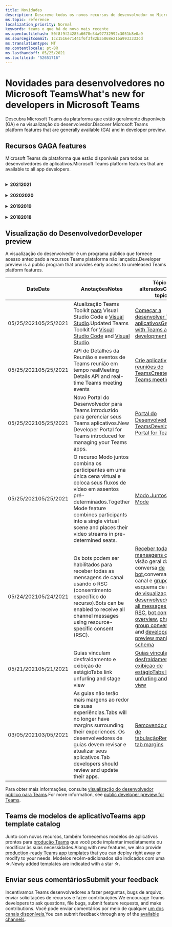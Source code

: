 ```yaml
---
title: Novidades
description: Descreve todos os novos recursos de desenvolvedor no Microsoft Teams
ms.topic: reference
localization_priority: Normal
keywords: teams o que há de novo mais recente
ms.openlocfilehash: 50f8f9f24285a6678e34a97732992c3051b8e0a9
ms.sourcegitcommit: 1cc1516e71441f6f3f82b35868e21ba9933333cd
ms.translationtype: MT
ms.contentlocale: pt-BR
ms.lasthandoff: 05/25/2021
ms.locfileid: "52651716"
---
```

# <a name="whats-new-for-developers-in-microsoft-teams"></a><span data-ttu-id="bb289-104">Novidades para desenvolvedores no Microsoft Teams</span><span class="sxs-lookup"><span data-stu-id="bb289-104">What's new for developers in Microsoft Teams</span></span>

<span data-ttu-id="bb289-105">Descubra Microsoft Teams da plataforma que estão geralmente disponíveis (GA) e na visualização do desenvolvedor.</span><span class="sxs-lookup"><span data-stu-id="bb289-105">Discover Microsoft Teams platform features that are generally available (GA) and in developer preview.</span></span>

## <a name="ga-features"></a><span data-ttu-id="bb289-106">Recursos GA</span><span class="sxs-lookup"><span data-stu-id="bb289-106">GA features</span></span>

<span data-ttu-id="bb289-107">Microsoft Teams da plataforma que estão disponíveis para todos os desenvolvedores de aplicativos.</span><span class="sxs-lookup"><span data-stu-id="bb289-107">Microsoft Teams platform features that are available to all app developers.</span></span>

<br>

<details>

<summary><span data-ttu-id="bb289-108"><b>2021</b></span><span class="sxs-lookup"><span data-stu-id="bb289-108"><b>2021</b></span></span></summary>

| <span data-ttu-id="bb289-109">**Date**</span><span class="sxs-lookup"><span data-stu-id="bb289-109">**Date**</span></span> | <span data-ttu-id="bb289-110">**Anotações**</span><span class="sxs-lookup"><span data-stu-id="bb289-110">**Notes**</span></span> | <span data-ttu-id="bb289-111">**Tópicos alterados**</span><span class="sxs-lookup"><span data-stu-id="bb289-111">**Changed topics**</span></span> |
| -------- | --------- | ------------------ |
|<span data-ttu-id="bb289-112">05/24/2021</span><span class="sxs-lookup"><span data-stu-id="bb289-112">05/24/2021</span></span>|<span data-ttu-id="bb289-113">Diretrizes Teams de design de aplicativos atualizadas com padrões móveis e muito mais.</span><span class="sxs-lookup"><span data-stu-id="bb289-113">Updated Teams app design guidelines with mobile patterns and more.</span></span>|[<span data-ttu-id="bb289-114">Projetando seu Teams aplicativo</span><span class="sxs-lookup"><span data-stu-id="bb289-114">Designing your Teams app</span></span>](~/concepts/design/design-teams-app-overview.md)
|<span data-ttu-id="bb289-115">05/13/2021</span><span class="sxs-lookup"><span data-stu-id="bb289-115">05/13/2021</span></span>|<span data-ttu-id="bb289-116">Adicionadas informações sobre mConnect e Skooler.</span><span class="sxs-lookup"><span data-stu-id="bb289-116">Added information on mConnect and Skooler.</span></span>|[<span data-ttu-id="bb289-117">Sistema de gerenciamento de aprendizagem de miojo</span><span class="sxs-lookup"><span data-stu-id="bb289-117">Moodle learning management system</span></span>](resources/moodle-overview.md)
|<span data-ttu-id="bb289-118">05/10/2021</span><span class="sxs-lookup"><span data-stu-id="bb289-118">05/10/2021</span></span>| <span data-ttu-id="bb289-119">O manifesto v1.10 é lançado.</span><span class="sxs-lookup"><span data-stu-id="bb289-119">Manifest v1.10 is released.</span></span>|[<span data-ttu-id="bb289-120">Esquema de manifesto</span><span class="sxs-lookup"><span data-stu-id="bb289-120">Manifest schema</span></span>](resources/schema/manifest-schema.md) |
|<span data-ttu-id="bb289-121">05/10/2021</span><span class="sxs-lookup"><span data-stu-id="bb289-121">05/10/2021</span></span>| <span data-ttu-id="bb289-122">Novo recurso de personalização de aplicativo.</span><span class="sxs-lookup"><span data-stu-id="bb289-122">New app customization feature.</span></span>| [<span data-ttu-id="bb289-123">Habilitar organizações para personalizar seu aplicativo</span><span class="sxs-lookup"><span data-stu-id="bb289-123">Enable orgs to customize your app</span></span>](concepts/design/enable-app-customization.md) |
|<span data-ttu-id="bb289-124">05/07/2021</span><span class="sxs-lookup"><span data-stu-id="bb289-124">05/07/2021</span></span>| <span data-ttu-id="bb289-125">Links profundos para chamadas de áudio e vídeo no chat.</span><span class="sxs-lookup"><span data-stu-id="bb289-125">Deep links for audio and video calls in chat.</span></span> |[<span data-ttu-id="bb289-126">Links profundos</span><span class="sxs-lookup"><span data-stu-id="bb289-126">Deep links</span></span>](concepts/build-and-test/deep-links.md#deep-linking-to-an-audio-or-audio-video-call) |
|<span data-ttu-id="bb289-127">04/30/2021</span><span class="sxs-lookup"><span data-stu-id="bb289-127">04/30/2021</span></span>|<span data-ttu-id="bb289-128">Novas diretrizes sobre como publicar aplicativos no Teams store.</span><span class="sxs-lookup"><span data-stu-id="bb289-128">New guidance on how to publish apps to the Teams store.</span></span>|<span data-ttu-id="bb289-129">[Publique seu aplicativo no Teams,](concepts/deploy-and-publish/appsource/publish.md)Teams [de validação da loja](concepts/deploy-and-publish/appsource/prepare/teams-store-validation-guidelines.md)</span><span class="sxs-lookup"><span data-stu-id="bb289-129">[Publish your app to the Teams store](concepts/deploy-and-publish/appsource/publish.md), [Teams store validation guidelines](concepts/deploy-and-publish/appsource/prepare/teams-store-validation-guidelines.md)</span></span> |
|<span data-ttu-id="bb289-130">04/29/2021</span><span class="sxs-lookup"><span data-stu-id="bb289-130">04/29/2021</span></span> | <span data-ttu-id="bb289-131">Novo: Ações universais para cartões adaptáveis.</span><span class="sxs-lookup"><span data-stu-id="bb289-131">New: Universal Actions for Adaptive Cards.</span></span> | [<span data-ttu-id="bb289-132">Ações Universais para Cartões Adaptáveis</span><span class="sxs-lookup"><span data-stu-id="bb289-132">Universal Actions for Adaptive Cards</span></span>](task-modules-and-cards/cards/universal-actions-for-adaptive-cards/overview.md) |
|<span data-ttu-id="bb289-133">04/08/2021</span><span class="sxs-lookup"><span data-stu-id="bb289-133">04/08/2021</span></span>| <span data-ttu-id="bb289-134">O recurso de personalização do aplicativo agora está disponível na visualização do desenvolvedor.</span><span class="sxs-lookup"><span data-stu-id="bb289-134">App customization feature is now available in developer preview.</span></span>|<span data-ttu-id="bb289-135">[Visão geral do aplicativo de equipes](concepts/design/enable-app-customization.md)de [design, visão geral](concepts/build-and-test/app-studio-overview.md#connectors)do estúdio do aplicativo e [esquema de manifesto](resources/schema/manifest-schema-dev-preview.md)</span><span class="sxs-lookup"><span data-stu-id="bb289-135">[Design teams app overview](concepts/design/enable-app-customization.md), [App studio overview](concepts/build-and-test/app-studio-overview.md#connectors), and [Manifest schema](resources/schema/manifest-schema-dev-preview.md)</span></span> |
|<span data-ttu-id="bb289-136">03/18/2021</span><span class="sxs-lookup"><span data-stu-id="bb289-136">03/18/2021</span></span>|<span data-ttu-id="bb289-137">Aviso: atualize para a versão 4.10 ou acima do SDK da Estrutura de Bots, conforme começamos com o processo de deprecação para `TeamsInfo.getMembers` e `TeamsInfo.GetMembersAsync` .</span><span class="sxs-lookup"><span data-stu-id="bb289-137">Notice: Update to version 4.10 or above of the Bot Framework SDK, as we've started with the deprecation process for `TeamsInfo.getMembers` and `TeamsInfo.GetMembersAsync`.</span></span> | [<span data-ttu-id="bb289-138">Alterações na API de bot para membros da Equipe/Chat</span><span class="sxs-lookup"><span data-stu-id="bb289-138">Bot API Changes for Team/Chat Members</span></span>](resources/team-chat-member-api-changes.md) |
|<span data-ttu-id="bb289-139">03/05/2021</span><span class="sxs-lookup"><span data-stu-id="bb289-139">03/05/2021</span></span>|<span data-ttu-id="bb289-140">Aviso: as guias não terão mais margens ao redor de suas experiências.</span><span class="sxs-lookup"><span data-stu-id="bb289-140">Notice: Tabs will no longer have margins surrounding their experiences.</span></span> <span data-ttu-id="bb289-141">Os desenvolvedores de guias devem revisar e atualizar seus aplicativos.</span><span class="sxs-lookup"><span data-stu-id="bb289-141">Tab developers should review and update their apps.</span></span> | [<span data-ttu-id="bb289-142">Removendo margens de tabulação</span><span class="sxs-lookup"><span data-stu-id="bb289-142">Removing tab margins</span></span>](resources/removing-tab-margins.md) |
|<span data-ttu-id="bb289-143">03/05/2021</span><span class="sxs-lookup"><span data-stu-id="bb289-143">03/05/2021</span></span>|<span data-ttu-id="bb289-144">O escopo de instalação padrão e a funcionalidade de grupo estão na visualização do desenvolvedor.</span><span class="sxs-lookup"><span data-stu-id="bb289-144">Default install scope and group capability is in developer preview.</span></span>| [<span data-ttu-id="bb289-145">Escopo de instalação padrão e funcionalidade de grupo</span><span class="sxs-lookup"><span data-stu-id="bb289-145">Default install scope and group capability</span></span>](concepts/deploy-and-publish/add-default-install-scope.md) |
|<span data-ttu-id="bb289-146">03/05/2021</span><span class="sxs-lookup"><span data-stu-id="bb289-146">03/05/2021</span></span>|<span data-ttu-id="bb289-147">Reordenar guias de aplicativo pessoal.</span><span class="sxs-lookup"><span data-stu-id="bb289-147">Reorder personal app tabs.</span></span>|[<span data-ttu-id="bb289-148">Reordenar a guia de chat em aplicativos pessoais</span><span class="sxs-lookup"><span data-stu-id="bb289-148">Reorder the chat tab in personal apps</span></span>](tabs/how-to/create-tab-pages/content-page.md#reorder-static-personal-tabs)|
|<span data-ttu-id="bb289-149">03/04/2021</span><span class="sxs-lookup"><span data-stu-id="bb289-149">03/04/2021</span></span>|<span data-ttu-id="bb289-150">Mascaramento de informações em cartões adaptáveis.</span><span class="sxs-lookup"><span data-stu-id="bb289-150">Information masking in Adaptive cards.</span></span>| [<span data-ttu-id="bb289-151">Mascaramento de informações em cartões adaptáveis</span><span class="sxs-lookup"><span data-stu-id="bb289-151">Information masking in Adaptive cards</span></span>](task-modules-and-cards/cards/cards-format.md#information-masking-in-adaptive-cards) |
|<span data-ttu-id="bb289-152">02/19/2021</span><span class="sxs-lookup"><span data-stu-id="bb289-152">02/19/2021</span></span>|<span data-ttu-id="bb289-153">Recursos de localização adicionados.</span><span class="sxs-lookup"><span data-stu-id="bb289-153">Added location capabilities.</span></span> <br/> <span data-ttu-id="bb289-154">As informações de recursos de localização são adicionadas na visão geral dos recursos do dispositivo, permissões de dispositivo nativas, integração de recursos de mídia e arquivos de recursos de QR ou scanner de código de barras.</span><span class="sxs-lookup"><span data-stu-id="bb289-154">Location capabilities information is added in the device capabilities overview, native device permissions, integrate media capabilities, and QR or barcode scanner capability files.</span></span>|<span data-ttu-id="bb289-155">[Visão](concepts/device-capabilities/device-capabilities-overview.md)geral , [Solicitar permissões de dispositivo,](concepts/device-capabilities/native-device-permissions.md) [Integrar](concepts/device-capabilities/mobile-camera-image-permissions.md)recursos de mídia, [Integrar a QR](concepts/device-capabilities/qr-barcode-scanner-capability.md)ou o recurso de scanner de código de barras, [Integrar recursos de localização](concepts/device-capabilities/location-capability.md)</span><span class="sxs-lookup"><span data-stu-id="bb289-155">[Overview](concepts/device-capabilities/device-capabilities-overview.md), [Request device permissions](concepts/device-capabilities/native-device-permissions.md), [Integrate media capabilities](concepts/device-capabilities/mobile-camera-image-permissions.md), [Integrate QR or barcode scanner capability](concepts/device-capabilities/qr-barcode-scanner-capability.md), [Integrate location capabilities](concepts/device-capabilities/location-capability.md)</span></span> |
|<span data-ttu-id="bb289-156">02/18/2021</span><span class="sxs-lookup"><span data-stu-id="bb289-156">02/18/2021</span></span>|<span data-ttu-id="bb289-157">Adicionado o recurso de QR ou scanner de código de barras.</span><span class="sxs-lookup"><span data-stu-id="bb289-157">Added QR or barcode scanner capability.</span></span> <br/> <span data-ttu-id="bb289-158">As informações de recurso de QR ou scanner de código de barras são adicionadas na visão geral dos recursos do dispositivo, permissões de dispositivo nativas e arquivos de recursos de mídia de integração.</span><span class="sxs-lookup"><span data-stu-id="bb289-158">QR or barcode scanner  capability information is added in the device capabilities overview, native device permissions, and integrate media capabilities files.</span></span>|<span data-ttu-id="bb289-159">[Visão](concepts/device-capabilities/device-capabilities-overview.md)geral , [Solicitar permissões de dispositivo,](concepts/device-capabilities/native-device-permissions.md) [Integrar recursos de mídia,](concepts/device-capabilities/mobile-camera-image-permissions.md) [Integrar a QR ou o](concepts/device-capabilities/qr-barcode-scanner-capability.md) recurso de scanner de código de barras</span><span class="sxs-lookup"><span data-stu-id="bb289-159">[Overview](concepts/device-capabilities/device-capabilities-overview.md), [Request device permissions](concepts/device-capabilities/native-device-permissions.md), [Integrate media capabilities](concepts/device-capabilities/mobile-camera-image-permissions.md), [Integrate QR or barcode scanner capability](concepts/device-capabilities/qr-barcode-scanner-capability.md)</span></span> |
|<span data-ttu-id="bb289-160">02/09/2021</span><span class="sxs-lookup"><span data-stu-id="bb289-160">02/09/2021</span></span>|<span data-ttu-id="bb289-161">Visão geral dos recursos do dispositivo adicionado.</span><span class="sxs-lookup"><span data-stu-id="bb289-161">Added device capabilities overview.</span></span> <br/> <span data-ttu-id="bb289-162">As informações de funcionalidade do microfone são adicionadas às permissões do dispositivo nativo e integram arquivos de recursos de mídia.</span><span class="sxs-lookup"><span data-stu-id="bb289-162">Microphone capability information is added in the native device permissions and integrate media capabilities files.</span></span>|<span data-ttu-id="bb289-163">[Visão](concepts/device-capabilities/device-capabilities-overview.md)geral , [Solicitar permissões de dispositivo,](concepts/device-capabilities/native-device-permissions.md) [Integrar recursos de mídia](concepts/device-capabilities/mobile-camera-image-permissions.md)</span><span class="sxs-lookup"><span data-stu-id="bb289-163">[Overview](concepts/device-capabilities/device-capabilities-overview.md), [Request device permissions](concepts/device-capabilities/native-device-permissions.md), [Integrate media capabilities](concepts/device-capabilities/mobile-camera-image-permissions.md)</span></span>|

<br>

</details>

<br>

<details>
  
<summary><span data-ttu-id="bb289-164"><b>2020</b></span><span class="sxs-lookup"><span data-stu-id="bb289-164"><b>2020</b></span></span></summary>

| <span data-ttu-id="bb289-165">**Date**</span><span class="sxs-lookup"><span data-stu-id="bb289-165">**Date**</span></span> | <span data-ttu-id="bb289-166">**Anotações**</span><span class="sxs-lookup"><span data-stu-id="bb289-166">**Notes**</span></span> | <span data-ttu-id="bb289-167">**Tópicos alterados**</span><span class="sxs-lookup"><span data-stu-id="bb289-167">**Changed topics**</span></span> |
| -------- | --------- | ------------------ |
|<span data-ttu-id="bb289-168">11/30/2020</span><span class="sxs-lookup"><span data-stu-id="bb289-168">11/30/2020</span></span>|<span data-ttu-id="bb289-169">Integração da plataforma de identidade com Teams Toolkit e Visual Studio Code para guias.</span><span class="sxs-lookup"><span data-stu-id="bb289-169">Identity platform integration with Teams Toolkit and Visual Studio Code for tabs.</span></span>|[<span data-ttu-id="bb289-170">Autenticação de login único com Teams Toolkit e Visual Studio Code para guias</span><span class="sxs-lookup"><span data-stu-id="bb289-170">Single sign-on authentication with Teams Toolkit and Visual Studio Code for tabs</span></span>](toolkit/visual-studio-code-tab-sso.md)|
|<span data-ttu-id="bb289-171">11/16/2020</span><span class="sxs-lookup"><span data-stu-id="bb289-171">11/16/2020</span></span>|<span data-ttu-id="bb289-172">Teams manifesto do aplicativo atualizado para a versão 1.8.</span><span class="sxs-lookup"><span data-stu-id="bb289-172">Teams app manifest updated to version 1.8.</span></span>|[<span data-ttu-id="bb289-173">Referência: esquema de manifesto para Microsoft Teams</span><span class="sxs-lookup"><span data-stu-id="bb289-173">Reference: Manifest schema for Microsoft Teams</span></span>](resources/schema/manifest-schema.md)|
|<span data-ttu-id="bb289-174">11/10/2020</span><span class="sxs-lookup"><span data-stu-id="bb289-174">11/10/2020</span></span>|<span data-ttu-id="bb289-175">Teams de design de bot.</span><span class="sxs-lookup"><span data-stu-id="bb289-175">Teams bot design guidelines.</span></span>|[<span data-ttu-id="bb289-176">Diretrizes de design de bot</span><span class="sxs-lookup"><span data-stu-id="bb289-176">Bot design guidelines</span></span>](bots/design/bots.md)|
|<span data-ttu-id="bb289-177">09/30/2020</span><span class="sxs-lookup"><span data-stu-id="bb289-177">09/30/2020</span></span>|<span data-ttu-id="bb289-178">Agora há suporte para o envio e recebimento de arquivos para bots em dispositivos móveis.</span><span class="sxs-lookup"><span data-stu-id="bb289-178">Sending and receiving files to bots on mobile devices is now supported.</span></span>|[<span data-ttu-id="bb289-179">Enviar e receber arquivos por meio de seu bot</span><span class="sxs-lookup"><span data-stu-id="bb289-179">Send and receive files through your bot</span></span>](resources/bot-v3/bots-files.md)|
|<span data-ttu-id="bb289-180">09/22/2020</span><span class="sxs-lookup"><span data-stu-id="bb289-180">09/22/2020</span></span>|<span data-ttu-id="bb289-181">Novas informações para começar a Teams desenvolvimento.</span><span class="sxs-lookup"><span data-stu-id="bb289-181">New information for getting started with Teams development.</span></span>|[<span data-ttu-id="bb289-182">Criar sua primeira visão geral Teams aplicativo</span><span class="sxs-lookup"><span data-stu-id="bb289-182">Build your first Teams app overview</span></span>](build-your-first-app/build-first-app-overview.md)|
|<span data-ttu-id="bb289-183">09/18/2020</span><span class="sxs-lookup"><span data-stu-id="bb289-183">09/18/2020</span></span>|<span data-ttu-id="bb289-184">Suporte para aplicativos de Teams de reunião (Visualização de Versão).</span><span class="sxs-lookup"><span data-stu-id="bb289-184">Support for in-meeting Teams apps (Release Preview).</span></span>|<span data-ttu-id="bb289-185">[Criar aplicativos para Teams reuniões e](apps-in-teams-meetings/create-apps-for-teams-meetings.md) [aplicativos em Teams reuniões](apps-in-teams-meetings/teams-apps-in-meetings.md)</span><span class="sxs-lookup"><span data-stu-id="bb289-185">[Create apps for Teams meetings](apps-in-teams-meetings/create-apps-for-teams-meetings.md) and [Apps in Teams meetings](apps-in-teams-meetings/teams-apps-in-meetings.md)</span></span>|
|<span data-ttu-id="bb289-186">08/19/2020</span><span class="sxs-lookup"><span data-stu-id="bb289-186">08/19/2020</span></span>|<span data-ttu-id="bb289-187">Importe Teams mensagens com o Microsoft Graph.</span><span class="sxs-lookup"><span data-stu-id="bb289-187">Import Teams messages with Microsoft Graph.</span></span>|[<span data-ttu-id="bb289-188">Importar mensagens de plataforma de terceiros para o Teams usando o Microsoft Graph</span><span class="sxs-lookup"><span data-stu-id="bb289-188">Import third-party platform messages to Teams using Microsoft Graph</span></span>](graph-api/import-messages/import-external-messages-to-teams.md)
| <span data-ttu-id="bb289-189">08/12/2020</span><span class="sxs-lookup"><span data-stu-id="bb289-189">08/12/2020</span></span> |<span data-ttu-id="bb289-190">Suporte a Cartões Adaptáveis no webhook de entrada movido para GA.</span><span class="sxs-lookup"><span data-stu-id="bb289-190">Adaptive Cards support in incoming webhook moved to GA.</span></span>|[<span data-ttu-id="bb289-191">Envie cartões adaptáveis usando um webhook de entrada</span><span class="sxs-lookup"><span data-stu-id="bb289-191">Send adaptive cards using an incoming webhook</span></span>](~/webhooks-and-connectors/how-to/connectors-using.md#send-adaptive-cards-using-an-incoming-webhook) |
|<span data-ttu-id="bb289-192">08/10/2020</span><span class="sxs-lookup"><span data-stu-id="bb289-192">08/10/2020</span></span>|<span data-ttu-id="bb289-193">Começar a criar Teams aplicativos com o Visual Studio Toolkit.</span><span class="sxs-lookup"><span data-stu-id="bb289-193">Get started building Teams apps with the Visual Studio Toolkit.</span></span>|[<span data-ttu-id="bb289-194">Criar aplicativos com o Microsoft Teams Toolkit e Visual Studio Code</span><span class="sxs-lookup"><span data-stu-id="bb289-194">Build apps with the Microsoft Teams Toolkit and Visual Studio Code</span></span>](toolkit/visual-studio-overview.md) |
|<span data-ttu-id="bb289-195">08/06/2020</span><span class="sxs-lookup"><span data-stu-id="bb289-195">08/06/2020</span></span>|<span data-ttu-id="bb289-196">Suporte para autenticação SSO de guias.</span><span class="sxs-lookup"><span data-stu-id="bb289-196">Support for Tabs SSO authentication.</span></span>|[<span data-ttu-id="bb289-197">Desenvolver uma guia de Microsoft Teams SSO</span><span class="sxs-lookup"><span data-stu-id="bb289-197">Develop an SSO Microsoft Teams Tab</span></span>](tabs/how-to/authentication/auth-aad-sso.md#develop-an-sso-microsoft-teams-tab) |
|<span data-ttu-id="bb289-198">07/27/2020</span><span class="sxs-lookup"><span data-stu-id="bb289-198">07/27/2020</span></span> | <span data-ttu-id="bb289-199">Graph bots e mensagens proativos (Visualização Pública).</span><span class="sxs-lookup"><span data-stu-id="bb289-199">Graph proactive bots and messages (Public Preview).</span></span>|[<span data-ttu-id="bb289-200">Habilitar a instalação proativa de bots e mensagens proativas Teams com o Microsoft Graph</span><span class="sxs-lookup"><span data-stu-id="bb289-200">Enable proactive bot installation and proactive messaging in Teams with Microsoft Graph</span></span>](graph-api/proactive-bots-and-messages/graph-proactive-bots-and-messages.md)|
| <span data-ttu-id="bb289-201">07/22/2020</span><span class="sxs-lookup"><span data-stu-id="bb289-201">07/22/2020</span></span> |<span data-ttu-id="bb289-202">Atualizações de funcionalidade de dispositivo móvel.</span><span class="sxs-lookup"><span data-stu-id="bb289-202">Mobile device capability updates.</span></span>|[<span data-ttu-id="bb289-203">Solicitar permissões de dispositivo para sua guia Microsoft Teams de usuário</span><span class="sxs-lookup"><span data-stu-id="bb289-203">Request device permissions for your Microsoft Teams tab</span></span>](concepts/device-capabilities/native-device-permissions.md) |
|<span data-ttu-id="bb289-204">07/20/2020</span><span class="sxs-lookup"><span data-stu-id="bb289-204">07/20/2020</span></span>|<span data-ttu-id="bb289-205">Teams App Validation Tool for AppSource submissions.</span><span class="sxs-lookup"><span data-stu-id="bb289-205">Teams App Validation Tool for AppSource submissions.</span></span>|[<span data-ttu-id="bb289-206">Teams Ferramenta de Validação de Aplicativos</span><span class="sxs-lookup"><span data-stu-id="bb289-206">Teams App Validation Tool</span></span>](concepts/deploy-and-publish/appsource/prepare/submission-checklist.md)
|<span data-ttu-id="bb289-207">07/15/2020</span><span class="sxs-lookup"><span data-stu-id="bb289-207">07/15/2020</span></span>|<span data-ttu-id="bb289-208">Crie um assistente virtual para Teams.</span><span class="sxs-lookup"><span data-stu-id="bb289-208">Create a virtual assistant for Teams.</span></span>|[<span data-ttu-id="bb289-209">Assistente Virtual para Microsoft Teams</span><span class="sxs-lookup"><span data-stu-id="bb289-209">Virtual Assistant for Microsoft Teams</span></span>](samples/virtual-assistant.md)|
|<span data-ttu-id="bb289-210">07/14/2020</span><span class="sxs-lookup"><span data-stu-id="bb289-210">07/14/2020</span></span>|<span data-ttu-id="bb289-211">Navegando em uma documentação de indicador de carregamento nativo.</span><span class="sxs-lookup"><span data-stu-id="bb289-211">Surfacing a native loading indicator documentation.</span></span>|[<span data-ttu-id="bb289-212">Mostrando um indicador de carregamento nativo</span><span class="sxs-lookup"><span data-stu-id="bb289-212">Showing a native loading indicator</span></span>](tabs/how-to/create-tab-pages/content-page.md#show-a-native-loading-indicator)
|<span data-ttu-id="bb289-213">07/01/2020</span><span class="sxs-lookup"><span data-stu-id="bb289-213">07/01/2020</span></span>|<span data-ttu-id="bb289-214">Começar a criar Teams aplicativos com o Visual Studio Code Toolkit.</span><span class="sxs-lookup"><span data-stu-id="bb289-214">Get started building Teams apps with the Visual Studio Code Toolkit.</span></span>|[<span data-ttu-id="bb289-215">Criar aplicativos com o Microsoft Teams Toolkit e Visual Studio Code</span><span class="sxs-lookup"><span data-stu-id="bb289-215">Build apps with the Microsoft Teams Toolkit and Visual Studio Code</span></span>](toolkit/visual-studio-code-overview.md) |
|<span data-ttu-id="bb289-216">07/01/2020</span><span class="sxs-lookup"><span data-stu-id="bb289-216">07/01/2020</span></span>|<span data-ttu-id="bb289-217">Login único para guias GA para clientes Teams web e desktop.</span><span class="sxs-lookup"><span data-stu-id="bb289-217">Single sign-on for tabs GA for Teams web and desktop clients.</span></span>|[<span data-ttu-id="bb289-218">Single Sign-On (SSO)</span><span class="sxs-lookup"><span data-stu-id="bb289-218">Single Sign-On (SSO)</span></span>](tabs/how-to/authentication/auth-aad-sso.md)|
|<span data-ttu-id="bb289-219">06/05/2020</span><span class="sxs-lookup"><span data-stu-id="bb289-219">06/05/2020</span></span>| <span data-ttu-id="bb289-220">Esquema de manifesto atualizado para a versão 1.7.</span><span class="sxs-lookup"><span data-stu-id="bb289-220">Manifest schema updated to version 1.7.</span></span>| [<span data-ttu-id="bb289-221">Referência: esquema de manifesto para Microsoft Teams</span><span class="sxs-lookup"><span data-stu-id="bb289-221">Reference: Manifest schema for Microsoft Teams</span></span>](resources/schema/manifest-schema.md)|
|<span data-ttu-id="bb289-222">05/18/2020</span><span class="sxs-lookup"><span data-stu-id="bb289-222">05/18/2020</span></span>|<span data-ttu-id="bb289-223">Integre Power Virtual Agents com Teams.</span><span class="sxs-lookup"><span data-stu-id="bb289-223">Integrate Power Virtual Agents with Teams.</span></span>|[<span data-ttu-id="bb289-224">Integrar um Power Virtual Agents chatbot com Microsoft Teams</span><span class="sxs-lookup"><span data-stu-id="bb289-224">Integrate a Power Virtual Agents chatbot with Microsoft Teams</span></span>](bots/how-to/add-power-virtual-agents-bot-to-teams.md)|
|<span data-ttu-id="bb289-225">04/01/2020</span><span class="sxs-lookup"><span data-stu-id="bb289-225">04/01/2020</span></span>|<span data-ttu-id="bb289-226">Integrar sistemas WFM com o Conector de Turnos para Teams.</span><span class="sxs-lookup"><span data-stu-id="bb289-226">Integrate WFM systems with Shifts Connector for Teams.</span></span>|[<span data-ttu-id="bb289-227">Microsoft Teams Desloca conectores WFM</span><span class="sxs-lookup"><span data-stu-id="bb289-227">Microsoft Teams Shifts WFM connectors</span></span>](samples/shifts-wfm-connectors.md)
| <span data-ttu-id="bb289-228">03/24/2020</span><span class="sxs-lookup"><span data-stu-id="bb289-228">03/24/2020</span></span> | <span data-ttu-id="bb289-229">Adicionado suporte para recuperar um único membro de uma conversa e suporte adicional para recuperar membros pagedos.</span><span class="sxs-lookup"><span data-stu-id="bb289-229">Added support for retrieving a single member of a conversation, and additional support for retrieving paged members.</span></span> | [<span data-ttu-id="bb289-230">Obter o contexto do Teams para o seu bot</span><span class="sxs-lookup"><span data-stu-id="bb289-230">Get Teams context for your bot</span></span>](~/bots/how-to/get-teams-context.md) |

<br>

</details>

<br>

<details>
  
<summary><span data-ttu-id="bb289-231"><b>2019</b></span><span class="sxs-lookup"><span data-stu-id="bb289-231"><b>2019</b></span></span></summary>

| <span data-ttu-id="bb289-232">**Date**</span><span class="sxs-lookup"><span data-stu-id="bb289-232">**Date**</span></span> | <span data-ttu-id="bb289-233">**Anotações**</span><span class="sxs-lookup"><span data-stu-id="bb289-233">**Notes**</span></span> | <span data-ttu-id="bb289-234">**Tópicos alterados**</span><span class="sxs-lookup"><span data-stu-id="bb289-234">**Changed topics**</span></span> |
| -------- | --------- | ------------------ |
| <span data-ttu-id="bb289-235">12/26/2019</span><span class="sxs-lookup"><span data-stu-id="bb289-235">12/26/2019</span></span> | <span data-ttu-id="bb289-236">O parâmetro em cargas enviadas a um bot não é mais criptografado, permitindo que você use esse valor para construir `replyToId` links profundos para essas mensagens.</span><span class="sxs-lookup"><span data-stu-id="bb289-236">The `replyToId` parameter in payloads sent to a bot is no longer encrypted, allowing you to use this value to construct deeplinks to these messages.</span></span> <span data-ttu-id="bb289-237">As cargas de mensagens incluem os valores criptografados no parâmetro `legacy.replyToId` .</span><span class="sxs-lookup"><span data-stu-id="bb289-237">Message payloads include the encrypted values in the parameter `legacy.replyToId`.</span></span>  |
| <span data-ttu-id="bb289-238">11/05/2019</span><span class="sxs-lookup"><span data-stu-id="bb289-238">11/05/2019</span></span> | <span data-ttu-id="bb289-239">Login único usando o Teams JavaScript SDK.</span><span class="sxs-lookup"><span data-stu-id="bb289-239">Single sign-on using the Teams JavaScript SDK.</span></span> | [<span data-ttu-id="bb289-240">Logon único</span><span class="sxs-lookup"><span data-stu-id="bb289-240">Single sign-on</span></span>](tabs/how-to/authentication/auth-aad-sso.md) |
| <span data-ttu-id="bb289-241">10/31/2019</span><span class="sxs-lookup"><span data-stu-id="bb289-241">10/31/2019</span></span> | <span data-ttu-id="bb289-242">Bots de conversa e documentação de extensão de mensagens atualizada para refletir o SDK da Estrutura de Bots 4.6.</span><span class="sxs-lookup"><span data-stu-id="bb289-242">Conversational bots and messaging extension documentation updated to reflect the 4.6 Bot Framework SDK.</span></span> <span data-ttu-id="bb289-243">A documentação do SDK v3 está disponível na seção Recursos.</span><span class="sxs-lookup"><span data-stu-id="bb289-243">Documentation for the v3 SDK is available in the Resources section.</span></span> | <span data-ttu-id="bb289-244">Toda a documentação de bot e extensão de mensagens.</span><span class="sxs-lookup"><span data-stu-id="bb289-244">All bot and messaging extension documentation.</span></span> |
| <span data-ttu-id="bb289-245">10/31/2019</span><span class="sxs-lookup"><span data-stu-id="bb289-245">10/31/2019</span></span> | <span data-ttu-id="bb289-246">Nova estrutura de documentação e refatoria de artigos principais.</span><span class="sxs-lookup"><span data-stu-id="bb289-246">New documentation structure, and major article refactoring.</span></span> <span data-ttu-id="bb289-247">Informe quaisquer links mortos ou 404s criando um problema GitHub.</span><span class="sxs-lookup"><span data-stu-id="bb289-247">Please report any dead links or 404's by creating a GitHub Issue.</span></span> | <span data-ttu-id="bb289-248">Todos eles!</span><span class="sxs-lookup"><span data-stu-id="bb289-248">All of them!</span></span> |
| <span data-ttu-id="bb289-249">09/13/2019</span><span class="sxs-lookup"><span data-stu-id="bb289-249">09/13/2019</span></span> | <span data-ttu-id="bb289-250">O bot de solicitação é instalado a partir da extensão de mensagens baseada em ação.</span><span class="sxs-lookup"><span data-stu-id="bb289-250">Request bot is installed from action-based messaging extension.</span></span> | [<span data-ttu-id="bb289-251">Iniciar ações com extensões de mensagens</span><span class="sxs-lookup"><span data-stu-id="bb289-251">Initiate actions with messaging extensions</span></span>](resources/messaging-extension-v3/create-extensions.md#request-to-install-your-conversational-bot)
| <span data-ttu-id="bb289-252">08/28/2019</span><span class="sxs-lookup"><span data-stu-id="bb289-252">08/28/2019</span></span> | <span data-ttu-id="bb289-253">Suporte para canais privados em guias e conectores.</span><span class="sxs-lookup"><span data-stu-id="bb289-253">Support for private channels in tabs and Connectors.</span></span> | [<span data-ttu-id="bb289-254">Obtenha contexto para sua guia</span><span class="sxs-lookup"><span data-stu-id="bb289-254">Get context for your tab</span></span>](tabs/how-to/access-teams-context.md#retrieving-context-in-private-channels) |
| <span data-ttu-id="bb289-255">06/20/2019</span><span class="sxs-lookup"><span data-stu-id="bb289-255">06/20/2019</span></span> | <span data-ttu-id="bb289-256">Compartilhe um site externo, de um site externo, em um Teams canal.</span><span class="sxs-lookup"><span data-stu-id="bb289-256">Share an external website, from an external website, into a Teams channel.</span></span> | [<span data-ttu-id="bb289-257">Compartilhar com Teams</span><span class="sxs-lookup"><span data-stu-id="bb289-257">Share to Teams</span></span>](~/share-to-teams.md) |
| <span data-ttu-id="bb289-258">05/25/2019</span><span class="sxs-lookup"><span data-stu-id="bb289-258">05/25/2019</span></span> | <span data-ttu-id="bb289-259">Responder com a mensagem bot do módulo de tarefa.</span><span class="sxs-lookup"><span data-stu-id="bb289-259">Respond with bot message from task module.</span></span> | [<span data-ttu-id="bb289-260">Responder com mensagem bot do módulo de tarefa</span><span class="sxs-lookup"><span data-stu-id="bb289-260">Respond with bot message from task module</span></span>](resources/messaging-extension-v3/create-extensions.md#respond-with-an-adaptive-card-message-sent-from-a-bot) |
| <span data-ttu-id="bb289-261">05/25/2019</span><span class="sxs-lookup"><span data-stu-id="bb289-261">05/25/2019</span></span> | <span data-ttu-id="bb289-262">Bots em chats de grupo.</span><span class="sxs-lookup"><span data-stu-id="bb289-262">Bots in group chats.</span></span> | [<span data-ttu-id="bb289-263">Interagir com um bot no chat de grupo ou canal</span><span class="sxs-lookup"><span data-stu-id="bb289-263">Interact with a bot in group chat or channel</span></span>](~/concepts/bots/bot-conversations/bots-conv-channel.md) |
| <span data-ttu-id="bb289-264">05/20/2019</span><span class="sxs-lookup"><span data-stu-id="bb289-264">05/20/2019</span></span> | <span data-ttu-id="bb289-265">Localização do manifesto do aplicativo.</span><span class="sxs-lookup"><span data-stu-id="bb289-265">App manifest localization.</span></span> | [<span data-ttu-id="bb289-266">Localização de aplicativos</span><span class="sxs-lookup"><span data-stu-id="bb289-266">App localization</span></span>](~/publishing/apps-localization.md) |
| <span data-ttu-id="bb289-267">05/20/2019</span><span class="sxs-lookup"><span data-stu-id="bb289-267">05/20/2019</span></span> | <span data-ttu-id="bb289-268">Ações de mensagem.</span><span class="sxs-lookup"><span data-stu-id="bb289-268">Message actions.</span></span> | [<span data-ttu-id="bb289-269">Ações de mensagem</span><span class="sxs-lookup"><span data-stu-id="bb289-269">Message Actions</span></span>](resources/messaging-extension-v3/create-extensions.md#action-type-message-extensions) |
| <span data-ttu-id="bb289-270">05/20/2019</span><span class="sxs-lookup"><span data-stu-id="bb289-270">05/20/2019</span></span> | <span data-ttu-id="bb289-271">Link desfraldado (visualizações de URL personalizadas).</span><span class="sxs-lookup"><span data-stu-id="bb289-271">Link unfurling (custom URL previews).</span></span> | [<span data-ttu-id="bb289-272">Desenrolamento de link</span><span class="sxs-lookup"><span data-stu-id="bb289-272">Link unfurling</span></span>](messaging-extensions/how-to/link-unfurling.md)|
| <span data-ttu-id="bb289-273">05/06/2019</span><span class="sxs-lookup"><span data-stu-id="bb289-273">05/06/2019</span></span> | <span data-ttu-id="bb289-274">Programa de certificação de aplicativos para aplicativos da loja.</span><span class="sxs-lookup"><span data-stu-id="bb289-274">Application Certification program for store apps.</span></span> | [<span data-ttu-id="bb289-275">Certificação de Aplicativos</span><span class="sxs-lookup"><span data-stu-id="bb289-275">Application Certification</span></span>](~/concepts/deploy-and-publish/appsource/post-publish/overview.md#complete-microsoft-365-certification) |
| <span data-ttu-id="bb289-276">05/06/2019</span><span class="sxs-lookup"><span data-stu-id="bb289-276">05/06/2019</span></span> | <span data-ttu-id="bb289-277">Modelos de aplicativo agora estão disponíveis.</span><span class="sxs-lookup"><span data-stu-id="bb289-277">App Templates are now available.</span></span> | [<span data-ttu-id="bb289-278">Modelos de aplicativo</span><span class="sxs-lookup"><span data-stu-id="bb289-278">App Templates</span></span>](~/samples/app-templates.md) |
| <span data-ttu-id="bb289-279">04/23/2019</span><span class="sxs-lookup"><span data-stu-id="bb289-279">04/23/2019</span></span> | <span data-ttu-id="bb289-280">Extensões de Mensagens baseadas em ação agora estão disponíveis.</span><span class="sxs-lookup"><span data-stu-id="bb289-280">Action-based Messaging Extensions are now available.</span></span> | [<span data-ttu-id="bb289-281">Extensões de Mensagens baseadas em ação</span><span class="sxs-lookup"><span data-stu-id="bb289-281">Action-based Message Extensions</span></span>](~/concepts/messaging-extensions/create-extensions.md) |
| <span data-ttu-id="bb289-282">02/18/2019</span><span class="sxs-lookup"><span data-stu-id="bb289-282">02/18/2019</span></span> | <span data-ttu-id="bb289-283">A criação de links profundos para chat privado está fora da visualização do desenvolvedor e disponível.</span><span class="sxs-lookup"><span data-stu-id="bb289-283">Creating deep links to private chat is out of developer preview and available.</span></span> | [<span data-ttu-id="bb289-284">Vinculação profunda a um chat</span><span class="sxs-lookup"><span data-stu-id="bb289-284">Deep linking to a chat</span></span>](concepts/build-and-test/deep-links.md#deep-linking-to-a-chat) |
| <span data-ttu-id="bb289-285">01/23/2019</span><span class="sxs-lookup"><span data-stu-id="bb289-285">01/23/2019</span></span> | <span data-ttu-id="bb289-286">Surfacing SKU and licenceType information in the tab context.</span><span class="sxs-lookup"><span data-stu-id="bb289-286">Surfacing SKU and licenceType information in the tab context.</span></span> | [<span data-ttu-id="bb289-287">Contexto de tabulação</span><span class="sxs-lookup"><span data-stu-id="bb289-287">Tab Context</span></span>](~/concepts/tabs/tabs-context.md) |

<br>

</details>

<br>

<details>

<summary><span data-ttu-id="bb289-288"><b>2018</b></span><span class="sxs-lookup"><span data-stu-id="bb289-288"><b>2018</b></span></span></summary>

| <span data-ttu-id="bb289-289">**Date**</span><span class="sxs-lookup"><span data-stu-id="bb289-289">**Date**</span></span> | <span data-ttu-id="bb289-290">**Anotações**</span><span class="sxs-lookup"><span data-stu-id="bb289-290">**Notes**</span></span> | <span data-ttu-id="bb289-291">**Tópicos alterados**</span><span class="sxs-lookup"><span data-stu-id="bb289-291">**Changed topics**</span></span> |
| -------- | --------- | ------------------ |
| <span data-ttu-id="bb289-292">11/12/2018</span><span class="sxs-lookup"><span data-stu-id="bb289-292">11/12/2018</span></span> | <span data-ttu-id="bb289-293">As guias no chat em grupo agora estão disponíveis na versão lançada do Teams e foram movidas para fora da visualização do desenvolvedor.</span><span class="sxs-lookup"><span data-stu-id="bb289-293">Tabs in group chat is now available in the released version of Teams, and has been moved out of developer preview.</span></span> <span data-ttu-id="bb289-294">Como parte desse trabalho, a seção guias foi reformulada para maior clareza.</span><span class="sxs-lookup"><span data-stu-id="bb289-294">As part of this work, the tabs section has been reworked for clarity.</span></span>| [<span data-ttu-id="bb289-295">Guias configuráveis</span><span class="sxs-lookup"><span data-stu-id="bb289-295">Configurable tabs</span></span>](~/concepts/tabs/tabs-configurable.md) |
| <span data-ttu-id="bb289-296">11/11/2018</span><span class="sxs-lookup"><span data-stu-id="bb289-296">11/11/2018</span></span> | <span data-ttu-id="bb289-297">O início do Nó JS e do .NET/C# foi atualizado para usar o App Studio no Teams, e uma nova seção foi adicionada para hospedar aplicativos Teams baseados em nó no Azure.</span><span class="sxs-lookup"><span data-stu-id="bb289-297">Getting started for Node JS and for .NET/C# has been updated to use App Studio in Teams, and a new section has been added on hosting Node based Teams apps in Azure.</span></span> | <span data-ttu-id="bb289-298">Começar Microsoft Teams plataforma Microsoft Teams com [o C#/.NET](~/get-started/get-started-dotnet-app-studio.md)e o App Studio , Iniciar na plataforma Microsoft Teams com [o Node JS](~/get-started/get-started-nodejs-app-studio.md)e o App Studio, hospedar seu aplicativo node Teams no [Azure](~/get-started/get-started-nodejs-in-azure.md)</span><span class="sxs-lookup"><span data-stu-id="bb289-298">[Get started on the Microsoft Teams platform with C#/.NET and App Studio](~/get-started/get-started-dotnet-app-studio.md),  [Get started on the Microsoft Teams platform with Node JS and App Studio](~/get-started/get-started-nodejs-app-studio.md), [Host your Node Teams app in Azure](~/get-started/get-started-nodejs-in-azure.md)</span></span>|
| <span data-ttu-id="bb289-299">11/09/2018</span><span class="sxs-lookup"><span data-stu-id="bb289-299">11/09/2018</span></span> | <span data-ttu-id="bb289-300">Agora você pode criar links profundos para chats privados entre usuários.</span><span class="sxs-lookup"><span data-stu-id="bb289-300">You can now create deep links to private chats between users.</span></span> | [<span data-ttu-id="bb289-301">Vinculação profunda a um chat</span><span class="sxs-lookup"><span data-stu-id="bb289-301">Deep linking to a chat</span></span>](concepts/build-and-test/deep-links.md#deep-linking-to-a-chat) |
| <span data-ttu-id="bb289-302">11/08/2018</span><span class="sxs-lookup"><span data-stu-id="bb289-302">11/08/2018</span></span> | <span data-ttu-id="bb289-303">Estrutura do SharePoint 1.7 enviou e com ele um novo recurso para usar Microsoft Teams guia como uma web part Estrutura do SharePoint web part.</span><span class="sxs-lookup"><span data-stu-id="bb289-303">SharePoint Framework 1.7 has shipped and with it a new feature to use Microsoft Teams tab as a SharePoint Framework web part.</span></span> | [<span data-ttu-id="bb289-304">Guias no SharePoint</span><span class="sxs-lookup"><span data-stu-id="bb289-304">Tabs in SharePoint</span></span>](~/concepts/tabs/tabs-in-sharepoint.md) |
| <span data-ttu-id="bb289-305">11/05/2018</span><span class="sxs-lookup"><span data-stu-id="bb289-305">11/05/2018</span></span> | <span data-ttu-id="bb289-306">O **recurso de módulo de** tarefa foi lançado.</span><span class="sxs-lookup"><span data-stu-id="bb289-306">The **task module** feature was released.</span></span> <span data-ttu-id="bb289-307">Um módulo de tarefa permite que você crie experiências pop-up modais em seu aplicativo Teams, a partir de bots e guias.</span><span class="sxs-lookup"><span data-stu-id="bb289-307">A task module allows you to create modal popup experiences in your Teams application, from both bots and tabs.</span></span> <span data-ttu-id="bb289-308">Dentro do pop-up, você pode executar seu próprio código HTML/JavaScript personalizado, mostrar um widget baseado como um vídeo do YouTube ou do Microsoft Stream ou exibir um cartão `<iframe>` [Adaptável](/adaptive-cards/).</span><span class="sxs-lookup"><span data-stu-id="bb289-308">Inside the popup, you can run your own custom HTML/JavaScript code, show an `<iframe>`-based widget such as a YouTube or Microsoft Stream video, or display an [Adaptive card](/adaptive-cards/).</span></span> | <span data-ttu-id="bb289-309">[Visão geral do](~/concepts/task-modules/task-modules-overview.md)módulo de tarefas , [módulo de tarefa em guias](~/concepts/task-modules/task-modules-tabs.md), módulo de tarefa em  [bots](~/concepts/task-modules/task-modules-bots.md)</span><span class="sxs-lookup"><span data-stu-id="bb289-309">[Task module Overview](~/concepts/task-modules/task-modules-overview.md), [task module in tabs](~/concepts/task-modules/task-modules-tabs.md),  [task module in bots](~/concepts/task-modules/task-modules-bots.md)</span></span> |
| <span data-ttu-id="bb289-310">10/05/2018</span><span class="sxs-lookup"><span data-stu-id="bb289-310">10/05/2018</span></span> | <span data-ttu-id="bb289-311">As informações de formatação para cartões foram atualizadas e testadas nos clientes desktop, iOS e Android para Teams.</span><span class="sxs-lookup"><span data-stu-id="bb289-311">Formatting information for cards has been updated and tested in the desktop, iOS, and Android clients for Teams.</span></span> | <span data-ttu-id="bb289-312">[Cartões,](~/concepts/cards/cards.md) [formatação de cartão](~/concepts/cards/cards-format.md)</span><span class="sxs-lookup"><span data-stu-id="bb289-312">[Cards](~/concepts/cards/cards.md), [Card formatting](~/concepts/cards/cards-format.md)</span></span> |
| <span data-ttu-id="bb289-313">09/24/2018</span><span class="sxs-lookup"><span data-stu-id="bb289-313">09/24/2018</span></span> | <span data-ttu-id="bb289-314">As APIs de chamadas e reuniões online da Microsoft Graph foram lançadas para a versão beta, e Teams aplicativos agora podem interagir com os usuários de maneiras ricas usando voz e vídeo.</span><span class="sxs-lookup"><span data-stu-id="bb289-314">Calls and online meetings APIs for Microsoft Graph were released to beta, and Teams apps can now interact with users in rich ways using voice and video.</span></span> | <span data-ttu-id="bb289-315">[Bots de](~/concepts/calls-and-meetings/registering-calling-bot.md)chamadas e reuniões online, conceitos de mídia em tempo [real,](~/concepts/calls-and-meetings/real-time-media-concepts.md)Registro de um [bot](~/concepts/calls-and-meetings/registering-calling-bot.md)de chamada, [Depuração](~/concepts/calls-and-meetings/debugging-local-testing-calling-meeting-bots.md)e teste local, mídia hospedada por [aplicativo,](~/concepts/calls-and-meetings/requirements-considerations-application-hosted-media-bots.md)Manipulação de notificações de chamada [de entrada](~/concepts/calls-and-meetings/call-notifications.md)</span><span class="sxs-lookup"><span data-stu-id="bb289-315">[Calls and online meetings bots](~/concepts/calls-and-meetings/registering-calling-bot.md), [Real-time media concepts](~/concepts/calls-and-meetings/real-time-media-concepts.md), [Registering a calling bot](~/concepts/calls-and-meetings/registering-calling-bot.md), [Debugging and local testing](~/concepts/calls-and-meetings/debugging-local-testing-calling-meeting-bots.md), [Application-hosted media](~/concepts/calls-and-meetings/requirements-considerations-application-hosted-media-bots.md), [Handling incoming call notifications](~/concepts/calls-and-meetings/call-notifications.md)</span></span> |
| <span data-ttu-id="bb289-316">09/11/2018</span><span class="sxs-lookup"><span data-stu-id="bb289-316">09/11/2018</span></span> | <span data-ttu-id="bb289-317">As páginas de configuração de tabulação agora são significativamente mais altas.</span><span class="sxs-lookup"><span data-stu-id="bb289-317">Tab configuration pages are now significantly taller.</span></span> | [<span data-ttu-id="bb289-318">Design de tabulação</span><span class="sxs-lookup"><span data-stu-id="bb289-318">Tab Design</span></span>](tabs/design/tabs.md) |
| <span data-ttu-id="bb289-319">08/15/2018</span><span class="sxs-lookup"><span data-stu-id="bb289-319">08/15/2018</span></span> | <span data-ttu-id="bb289-320">Cartões adaptáveis agora são suportados em Teams.</span><span class="sxs-lookup"><span data-stu-id="bb289-320">Adaptive cards are now supported in Teams.</span></span>|[<span data-ttu-id="bb289-321">Ações de cartão adaptáveis em Teams</span><span class="sxs-lookup"><span data-stu-id="bb289-321">Adaptive card actions in Teams</span></span>](task-modules-and-cards/cards/cards-reference.md#adaptive-card) |
| <span data-ttu-id="bb289-322">08/10/2018</span><span class="sxs-lookup"><span data-stu-id="bb289-322">08/10/2018</span></span> | <span data-ttu-id="bb289-323">Suporte para cliente para DevTools.</span><span class="sxs-lookup"><span data-stu-id="bb289-323">Client support for DevTools.</span></span>| [<span data-ttu-id="bb289-324">DevTools para o cliente Microsoft Teams desktop</span><span class="sxs-lookup"><span data-stu-id="bb289-324">DevTools for the Microsoft Teams Desktop Client</span></span>](~/resources/dev-preview/developer-preview-tools.md)|
| <span data-ttu-id="bb289-325">08/08/2018</span><span class="sxs-lookup"><span data-stu-id="bb289-325">08/08/2018</span></span> | <span data-ttu-id="bb289-326">As extensões de mensagens agora suportam vários comandos.</span><span class="sxs-lookup"><span data-stu-id="bb289-326">Messaging extensions now supports multiple commands.</span></span> <span data-ttu-id="bb289-327">Esse recurso foi lançado no Developer Preview e agora é lançado para todos os usuários.</span><span class="sxs-lookup"><span data-stu-id="bb289-327">This feature has been in Developer Preview, and is now released to all users.</span></span>| [<span data-ttu-id="bb289-328">composeExtensions.commands</span><span class="sxs-lookup"><span data-stu-id="bb289-328">composeExtensions.commands</span></span>](~/resources/schema/manifest-schema.md#composeextensionscommands)|
| <span data-ttu-id="bb289-329">08/07/2018</span><span class="sxs-lookup"><span data-stu-id="bb289-329">08/07/2018</span></span> | <span data-ttu-id="bb289-330">A configuração em linha agora é suportada em Conectores.</span><span class="sxs-lookup"><span data-stu-id="bb289-330">Inline configuration is now supported in Connectors.</span></span> <span data-ttu-id="bb289-331">A documentação conectores também foi revisada e expandida para maior clareza.</span><span class="sxs-lookup"><span data-stu-id="bb289-331">The Connectors documentation has also been revised and expanded for clarity.</span></span>| [<span data-ttu-id="bb289-332">Conectores</span><span class="sxs-lookup"><span data-stu-id="bb289-332">Connectors</span></span>](~/concepts/connectors/connectors.md)|
| <span data-ttu-id="bb289-333">08/06/2018</span><span class="sxs-lookup"><span data-stu-id="bb289-333">08/06/2018</span></span> | <span data-ttu-id="bb289-334">Seu bot agora pode enviar e receber arquivos.</span><span class="sxs-lookup"><span data-stu-id="bb289-334">Your bot can now send and receive files.</span></span>| [<span data-ttu-id="bb289-335">Enviar e receber arquivos por meio de seu bot</span><span class="sxs-lookup"><span data-stu-id="bb289-335">Send and receive files through your bot</span></span>](~/bots/how-to/bots-filesv4.md)|
| <span data-ttu-id="bb289-336">07/23/2018</span><span class="sxs-lookup"><span data-stu-id="bb289-336">07/23/2018</span></span> | <span data-ttu-id="bb289-337">Informações sobre a re-certificação de aplicativos foram adicionadas à seção Publicação.</span><span class="sxs-lookup"><span data-stu-id="bb289-337">Information about app re-certification has been added to the Publishing section.</span></span> |[<span data-ttu-id="bb289-338">Permissões de manifesto</span><span class="sxs-lookup"><span data-stu-id="bb289-338">Manifest permissions</span></span>](resources/schema/manifest-schema.md#permissions)|
| <span data-ttu-id="bb289-339">07/16/2018</span><span class="sxs-lookup"><span data-stu-id="bb289-339">07/16/2018</span></span> | <span data-ttu-id="bb289-340">Mais espaço foi alocado para a página de configuração de tabulação.</span><span class="sxs-lookup"><span data-stu-id="bb289-340">More space has been allocated to the tab configuration page.</span></span> | [<span data-ttu-id="bb289-341">A página de configuração de tabulação é significativamente mais alta</span><span class="sxs-lookup"><span data-stu-id="bb289-341">The tab configuration page is significantly taller</span></span>](tabs/design/tabs.md)|
| <span data-ttu-id="bb289-342">07/12/2018</span><span class="sxs-lookup"><span data-stu-id="bb289-342">07/12/2018</span></span> | <span data-ttu-id="bb289-343">Informações sobre o acesso de convidados.</span><span class="sxs-lookup"><span data-stu-id="bb289-343">Information on guest access.</span></span> | [<span data-ttu-id="bb289-344">Acesso para convidado no Microsoft Teams</span><span class="sxs-lookup"><span data-stu-id="bb289-344">Guest access in Microsoft Teams</span></span>](/microsoftteams/guest-access#guest-access-overview)|
| <span data-ttu-id="bb289-345">06/07/2018</span><span class="sxs-lookup"><span data-stu-id="bb289-345">06/07/2018</span></span> | <span data-ttu-id="bb289-346">Foram adicionadas informações Microsoft Teams catálogo de aplicativos de locatários.</span><span class="sxs-lookup"><span data-stu-id="bb289-346">Information for the Microsoft Teams Tenant App Catalog has been added.</span></span> | [<span data-ttu-id="bb289-347">Publicar seu Microsoft Teams app</span><span class="sxs-lookup"><span data-stu-id="bb289-347">Publish your Microsoft Teams app</span></span>](~/publishing/apps-publish.md)|
| <span data-ttu-id="bb289-348">05/29/2018</span><span class="sxs-lookup"><span data-stu-id="bb289-348">05/29/2018</span></span> | <span data-ttu-id="bb289-349">Os cartões adaptáveis são suportados em Teams.</span><span class="sxs-lookup"><span data-stu-id="bb289-349">Adaptive cards are supported in Teams.</span></span> | [<span data-ttu-id="bb289-350">Ações de cartão adaptáveis em Teams</span><span class="sxs-lookup"><span data-stu-id="bb289-350">Adaptive card actions in Teams</span></span>](task-modules-and-cards/cards/cards-reference.md) |
| <span data-ttu-id="bb289-351">04/17/2018</span><span class="sxs-lookup"><span data-stu-id="bb289-351">04/17/2018</span></span> | <span data-ttu-id="bb289-352">replyToID foi adicionado à carga para as `Invoke` ações `MessageBack` de cartão e.</span><span class="sxs-lookup"><span data-stu-id="bb289-352">replyToID has been added to the payload for the `Invoke` and `MessageBack` card actions.</span></span> <span data-ttu-id="bb289-353">Isso é especialmente útil se você precisar atualizar a mensagem de onde a ação do cartão veio.</span><span class="sxs-lookup"><span data-stu-id="bb289-353">This is especially useful if you need to update the message that the card action came from.</span></span> | [<span data-ttu-id="bb289-354">Ações de cartão</span><span class="sxs-lookup"><span data-stu-id="bb289-354">Card actions</span></span>](~/concepts/cards/cards-actions.md)|
| <span data-ttu-id="bb289-355">04/12/2018</span><span class="sxs-lookup"><span data-stu-id="bb289-355">04/12/2018</span></span> | <span data-ttu-id="bb289-356">Este tópico foi adicionado para acompanhar as alterações na interface Teams de programação e neste conjunto de documentação.</span><span class="sxs-lookup"><span data-stu-id="bb289-356">Added this topic to track changes to the Teams programming interface and this documentation set.</span></span> | [<span data-ttu-id="bb289-357">Novidades</span><span class="sxs-lookup"><span data-stu-id="bb289-357">What's new</span></span>](~/whats-new.md)|
| <span data-ttu-id="bb289-358">04/10/2018</span><span class="sxs-lookup"><span data-stu-id="bb289-358">04/10/2018</span></span> | <span data-ttu-id="bb289-359">As URLs de autenticação alteradas para usar consistentemente a ID do locatário no caminho.</span><span class="sxs-lookup"><span data-stu-id="bb289-359">Changed authentication URLs to consistently use the tenant ID in the path.</span></span> | <span data-ttu-id="bb289-360">[Fluxo de autenticação para guias,](~/concepts/authentication/auth-flow-tab.md) [autenticação de guia AAD](~/concepts/authentication/auth-tab-AAD.md)</span><span class="sxs-lookup"><span data-stu-id="bb289-360">[Authentication flow for Tabs](~/concepts/authentication/auth-flow-tab.md), [AAD Tab authentication](~/concepts/authentication/auth-tab-AAD.md)</span></span>|
| <span data-ttu-id="bb289-361">04/06/2018</span><span class="sxs-lookup"><span data-stu-id="bb289-361">04/06/2018</span></span> | <span data-ttu-id="bb289-362">Foram adicionadas diretrizes de design para usar a Caixa de Comando.</span><span class="sxs-lookup"><span data-stu-id="bb289-362">Added design guidelines for using the Command Box.</span></span> |[<span data-ttu-id="bb289-363">Caixa de comando</span><span class="sxs-lookup"><span data-stu-id="bb289-363">Command box</span></span>](~/resources/design/framework/command-box.md)|
| <span data-ttu-id="bb289-364">04/02/2018</span><span class="sxs-lookup"><span data-stu-id="bb289-364">04/02/2018</span></span> | <span data-ttu-id="bb289-365">Usando bots para enviar notificações para seu aplicativo.</span><span class="sxs-lookup"><span data-stu-id="bb289-365">Using bots to send notifications for your app.</span></span> |[<span data-ttu-id="bb289-366">Bots somente de notificação</span><span class="sxs-lookup"><span data-stu-id="bb289-366">Notification-only bots</span></span>](~/concepts/bots/bots-notification-only.md)|
| <span data-ttu-id="bb289-367">03/27/2018</span><span class="sxs-lookup"><span data-stu-id="bb289-367">03/27/2018</span></span> | <span data-ttu-id="bb289-368">Documentação expandida para mensagens proativas.</span><span class="sxs-lookup"><span data-stu-id="bb289-368">Expanded documentation for proactive messaging.</span></span> |[<span data-ttu-id="bb289-369">Iniciar uma conversa</span><span class="sxs-lookup"><span data-stu-id="bb289-369">Starting a conversation</span></span>](./concepts/bots/bot-conversations/bots-conv-proactive.md)|
| <span data-ttu-id="bb289-370">03/15/2018</span><span class="sxs-lookup"><span data-stu-id="bb289-370">03/15/2018</span></span> | <span data-ttu-id="bb289-371">Documentação refatorada para cartões.</span><span class="sxs-lookup"><span data-stu-id="bb289-371">Refactored documentation for cards.</span></span> |<span data-ttu-id="bb289-372">[Cartões,](~/concepts/cards/cards.md) [Ações de cartão,](~/concepts/cards/cards-actions.md) [formatação de cartão,](~/concepts/cards/cards-format.md) [referência de cartão](~/concepts/cards/cards-reference.md)</span><span class="sxs-lookup"><span data-stu-id="bb289-372">[Cards](~/concepts/cards/cards.md), [Card actions](~/concepts/cards/cards-actions.md), [Card formatting](~/concepts/cards/cards-format.md), [Card reference](~/concepts/cards/cards-reference.md)</span></span>|
| <span data-ttu-id="bb289-373">03/03/2018</span><span class="sxs-lookup"><span data-stu-id="bb289-373">03/03/2018</span></span> | <span data-ttu-id="bb289-374">Adicionada documentação para Teams App Studio.</span><span class="sxs-lookup"><span data-stu-id="bb289-374">Added documentation for Teams App Studio.</span></span> |<span data-ttu-id="bb289-375">[Desenvolver rapidamente aplicativos com Teams App Studio](~/get-started/get-started-app-studio.md), usando a biblioteca de controle no App [Studio](~/get-started/app-studio-component-library.md)</span><span class="sxs-lookup"><span data-stu-id="bb289-375">[Quickly develop apps with Teams App Studio](~/get-started/get-started-app-studio.md), [Using the control library in App Studio](~/get-started/app-studio-component-library.md)</span></span>|
| <span data-ttu-id="bb289-376">02/27/2018</span><span class="sxs-lookup"><span data-stu-id="bb289-376">02/27/2018</span></span> | <span data-ttu-id="bb289-377">Adicionado código de exemplo para demonstrar o método AsTeamsChannelAccounts().</span><span class="sxs-lookup"><span data-stu-id="bb289-377">Added sample code to demonstrate AsTeamsChannelAccounts() method.</span></span> |[<span data-ttu-id="bb289-378">Obter contexto para o bot</span><span class="sxs-lookup"><span data-stu-id="bb289-378">Get context for your bot</span></span>](~/concepts/bots/bots-context.md)|
| <span data-ttu-id="bb289-379">02/05/2018</span><span class="sxs-lookup"><span data-stu-id="bb289-379">02/05/2018</span></span> | <span data-ttu-id="bb289-380">Foram adicionados tópicos para começar a usar C#.</span><span class="sxs-lookup"><span data-stu-id="bb289-380">Added topics for getting started using C#.</span></span> |[<span data-ttu-id="bb289-381">Introdução à plataforma do Microsoft Teams com C#/.NET</span><span class="sxs-lookup"><span data-stu-id="bb289-381">Get started on the Microsoft Teams platform with C#/.NET</span></span>](./get-started/get-started-dotnet-app-studio.md)|

<br>

</details>

## <a name="developer-preview"></a><span data-ttu-id="bb289-382">Visualização do Desenvolvedor</span><span class="sxs-lookup"><span data-stu-id="bb289-382">Developer preview</span></span>

<span data-ttu-id="bb289-383">A visualização do desenvolvedor é um programa público que fornece acesso antecipado a recursos Teams plataforma não lançados.</span><span class="sxs-lookup"><span data-stu-id="bb289-383">Developer preview is a public program that provides early access to unreleased Teams platform features.</span></span>  

| <span data-ttu-id="bb289-384">**Date**</span><span class="sxs-lookup"><span data-stu-id="bb289-384">**Date**</span></span> | <span data-ttu-id="bb289-385">**Anotações**</span><span class="sxs-lookup"><span data-stu-id="bb289-385">**Notes**</span></span> | <span data-ttu-id="bb289-386">**Tópicos alterados**</span><span class="sxs-lookup"><span data-stu-id="bb289-386">**Changed topics**</span></span> |
| -------- | --------- | ------------------ |
|<span data-ttu-id="bb289-387">05/25/2021</span><span class="sxs-lookup"><span data-stu-id="bb289-387">05/25/2021</span></span>| <span data-ttu-id="bb289-388">Atualização Teams Toolkit [para](https://marketplace.visualstudio.com/items?itemName=TeamsDevApp.ms-teams-vscode-extension) Visual Studio Code e [Visual Studio](https://marketplace.visualstudio.com/items?itemName=msft-vsteamstoolkit.vsteamstoolkit&ssr=false#overview).</span><span class="sxs-lookup"><span data-stu-id="bb289-388">Updated Teams Toolkit for [Visual Studio Code](https://marketplace.visualstudio.com/items?itemName=TeamsDevApp.ms-teams-vscode-extension) and [Visual Studio](https://marketplace.visualstudio.com/items?itemName=msft-vsteamstoolkit.vsteamstoolkit&ssr=false#overview).</span></span> | [<span data-ttu-id="bb289-389">Começar a desenvolver Teams aplicativos</span><span class="sxs-lookup"><span data-stu-id="bb289-389">Get started with Teams app development</span></span>](~/get-started/prerequisites.md) |
|<span data-ttu-id="bb289-390">05/25/2021</span><span class="sxs-lookup"><span data-stu-id="bb289-390">05/25/2021</span></span>| <span data-ttu-id="bb289-391">API de Detalhes da Reunião e eventos de Teams reunião em tempo real</span><span class="sxs-lookup"><span data-stu-id="bb289-391">Meeting Details API and real-time Teams meeting events</span></span> | [<span data-ttu-id="bb289-392">Crie aplicativos para reuniões do Teams</span><span class="sxs-lookup"><span data-stu-id="bb289-392">Create apps for Teams meetings</span></span>](~/apps-in-teams-meetings/create-apps-for-teams-meetings.md) |
|<span data-ttu-id="bb289-393">05/25/2021</span><span class="sxs-lookup"><span data-stu-id="bb289-393">05/25/2021</span></span>| <span data-ttu-id="bb289-394">Novo Portal do Desenvolvedor para Teams introduzido para gerenciar seus Teams aplicativos.</span><span class="sxs-lookup"><span data-stu-id="bb289-394">New Developer Portal for Teams introduced for managing your Teams apps.</span></span> | [<span data-ttu-id="bb289-395">Portal do Desenvolvedor do Teams</span><span class="sxs-lookup"><span data-stu-id="bb289-395">Developer Portal for Teams</span></span>](concepts/build-and-test/teams-developer-portal.md) |
|<span data-ttu-id="bb289-396">05/25/2021</span><span class="sxs-lookup"><span data-stu-id="bb289-396">05/25/2021</span></span>| <span data-ttu-id="bb289-397">O recurso Modo juntos combina os participantes em uma única cena virtual e coloca seus fluxos de vídeo em assentos pré-determinados.</span><span class="sxs-lookup"><span data-stu-id="bb289-397">Together Mode feature combines participants into a single virtual scene and places their video streams in pre-determined seats.</span></span> | [<span data-ttu-id="bb289-398">Modo Juntos</span><span class="sxs-lookup"><span data-stu-id="bb289-398">Together Mode</span></span>](~/apps-in-teams-meetings/teams-together-mode.md) |
|<span data-ttu-id="bb289-399">05/24/2021</span><span class="sxs-lookup"><span data-stu-id="bb289-399">05/24/2021</span></span>|<span data-ttu-id="bb289-400">Os bots podem ser habilitados para receber todas as mensagens de canal usando o RSC (consentimento específico do recurso).</span><span class="sxs-lookup"><span data-stu-id="bb289-400">Bots can be enabled to receive all channel messages using resource-specific consent (RSC).</span></span>|<span data-ttu-id="bb289-401">[Receber todas as mensagens com RSC](~/bots/how-to/conversations/channel-messages-with-rsc.md), visão geral da conversa [de bot,](~/bots/how-to/conversations/conversation-basics.md)conversas de canal e [grupo](~/bots/how-to/conversations/channel-and-group-conversations.md)e esquema de manifesto [de visualização do desenvolvedor](~/resources/schema/manifest-schema-dev-preview.md)</span><span class="sxs-lookup"><span data-stu-id="bb289-401">[Receive all messages with RSC](~/bots/how-to/conversations/channel-messages-with-rsc.md), [bot conversation overview](~/bots/how-to/conversations/conversation-basics.md), [channel and group conversations](~/bots/how-to/conversations/channel-and-group-conversations.md), and [developer preview manifest schema](~/resources/schema/manifest-schema-dev-preview.md)</span></span> |
|<span data-ttu-id="bb289-402">05/21/2021</span><span class="sxs-lookup"><span data-stu-id="bb289-402">05/21/2021</span></span>|<span data-ttu-id="bb289-403">Guias vinculam desfraldamento e exibição de estágio</span><span class="sxs-lookup"><span data-stu-id="bb289-403">Tabs link unfurling and stage view</span></span>|[<span data-ttu-id="bb289-404">Guias vinculam desfraldamento e exibição de estágio</span><span class="sxs-lookup"><span data-stu-id="bb289-404">Tabs link unfurling and stage view</span></span>](tabs/tabs-link-unfurling.md) |
|<span data-ttu-id="bb289-405">03/05/2021</span><span class="sxs-lookup"><span data-stu-id="bb289-405">03/05/2021</span></span>| <span data-ttu-id="bb289-406">As guias não terão mais margens ao redor de suas experiências.</span><span class="sxs-lookup"><span data-stu-id="bb289-406">Tabs will no longer have margins surrounding their experiences.</span></span> <span data-ttu-id="bb289-407">Os desenvolvedores de guias devem revisar e atualizar seus aplicativos.</span><span class="sxs-lookup"><span data-stu-id="bb289-407">Tab developers should review and update their apps.</span></span> | [<span data-ttu-id="bb289-408">Removendo margens de tabulação</span><span class="sxs-lookup"><span data-stu-id="bb289-408">Removing tab margins</span></span>](resources/removing-tab-margins.md) |

<span data-ttu-id="bb289-409">Para obter mais informações, consulte [visualização do desenvolvedor público para Teams](~/resources/dev-preview/developer-preview-intro.md).</span><span class="sxs-lookup"><span data-stu-id="bb289-409">For more information, see [public developer preview for Teams](~/resources/dev-preview/developer-preview-intro.md).</span></span>

## <a name="teams-app-template-catalog"></a><span data-ttu-id="bb289-410">Teams de modelos de aplicativo</span><span class="sxs-lookup"><span data-stu-id="bb289-410">Teams app template catalog</span></span>

<span data-ttu-id="bb289-411">Junto com novos recursos, também fornecemos modelos de aplicativos prontos para [produção Teams](samples/app-templates.md) que você pode implantar imediatamente ou modificar às suas necessidades.</span><span class="sxs-lookup"><span data-stu-id="bb289-411">Along with new features, we also provide [production-ready Teams app templates](samples/app-templates.md) that you can deploy right away or modify to your needs.</span></span> <span data-ttu-id="bb289-412">Modelos recém-adicionados são indicados com uma ☆.</span><span class="sxs-lookup"><span data-stu-id="bb289-412">Newly added templates are indicated with a star ☆.</span></span>

## <a name="submit-your-feedback"></a><span data-ttu-id="bb289-413">Enviar seus comentários</span><span class="sxs-lookup"><span data-stu-id="bb289-413">Submit your feedback</span></span>

<span data-ttu-id="bb289-414">Incentivamos Teams desenvolvedores a fazer perguntas, bugs de arquivo, enviar solicitações de recursos e fazer contribuições.</span><span class="sxs-lookup"><span data-stu-id="bb289-414">We encourage Teams developers to ask questions, file bugs, submit feature requests, and make contributions.</span></span> <span data-ttu-id="bb289-415">Você pode enviar comentários por meio de qualquer [um dos canais disponíveis.](feedback.md)</span><span class="sxs-lookup"><span data-stu-id="bb289-415">You can submit feedback through any of the [available channels](feedback.md).</span></span>
